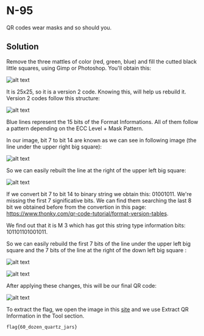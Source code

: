 # N-95

QR codes wear masks and so should you.

## Solution

Remove the three mattles of color (red, green, blue) and fill the cutted black little squares, using Gimp or Photoshop. You'll obtain this:

![alt text](https://i.imgur.com/ZiqDHpS.png)

It is 25x25, so it is a version 2 code. Knowing this, will help us rebuild it. Version 2 codes follow this structure:

![alt text](https://i.imgur.com/UEdwJAy.png)

Blue lines represent the 15 bits of the Format Informations. All of them follow a pattern depending on the ECC Level + Mask Pattern.

In our image, bit 7 to bit 14 are known as we can see in following image (the line under the upper right big square):

![alt text](https://i.imgur.com/x5YMNxO.png)

So we can easily rebuilt the line at the right of the upper left big square:

![alt text](https://i.imgur.com/zX9hydD.png)

If we convert bit 7 to bit 14 to binary string we obtain this: 01001011. We're missing the first 7 significative bits. We can find them searching the last 8 bit we obtained before from the convertion in this page: https://www.thonky.com/qr-code-tutorial/format-version-tables.

We find out that it is M 3 which has got this string type information bits: 101101101001011.

So we can easily rebuild the first 7 bits of the line under the upper left big square and the 7 bits of the line at the right of the down left big square :

![alt text](https://i.imgur.com/DyZfJiW.png)

![alt text](https://i.imgur.com/5OZ3mUM.png)

After applying these changes, this will be our final QR code:

![alt text](https://i.imgur.com/tMsyGu5.png)

To extract the flag, we open the image in this [site](https://merricx.github.io/qrazybox/) and we use Extract QR Information in the Tool section.

```
flag{60_dozen_quartz_jars}
```
